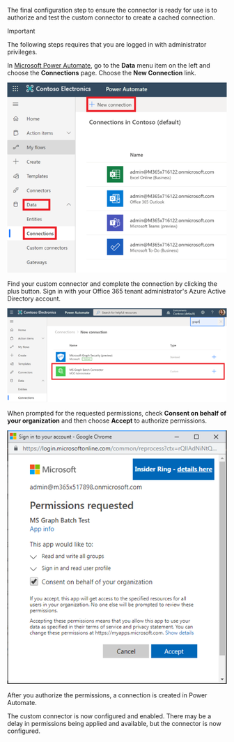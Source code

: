 <!-- markdownlint-disable MD002 MD041 -->

The final configuration step to ensure the connector is ready for use is to authorize and test the custom connector to create a cached connection.

> [!IMPORTANT]
> The following steps requires that you are logged in with administrator privileges.

In [Microsoft Power Automate](https://flow.microsoft.com), go to the **Data** menu item on the left and choose the **Connections** page. Choose the **New Connection** link.

![A screen shot of the New connection button](./images/new-connection.png)

Find your custom connector and complete the connection by clicking the plus button. Sign in with your Office 365 tenant administrator's Azure Active Directory account.

![A screen shot of the connections list](./images/connection-sign-in.png)

When prompted for the requested permissions, check **Consent on behalf of your organization** and then choose **Accept** to authorize permissions.

![A screen shot of the consent prompt](./images/consent-prompt.png)

After you authorize the permissions, a connection is created in Power Automate.

The custom connector is now configured and enabled. There may be a delay in permissions being applied and available, but the connector is now configured.
